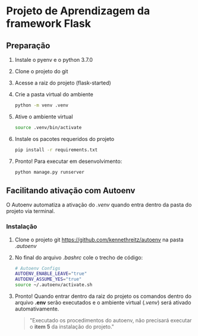 # Projeto de Aprendizagem da framework Flask

## Preparação

1. Instale o pyenv e o python 3.7.0
2. Clone o projeto do git
3. Acesse a raiz do projeto (flask-started)
4. Crie a pasta virtual do ambiente

    ```sh
    python -m venv .venv
    ```

5. Ative o ambiente virtual

    ```sh
    source .venv/bin/activate
    ```

6. Instale os pacotes requeridos do projeto

    ```sh
    pip install -r requirements.txt
    ```

7. Pronto! Para executar em desenvolvimento:

    ```sh
    python manage.py runserver
    ```

## Facilitando ativação com Autoenv

 O Autoenv automatiza a ativação do _.venv_ quando entra dentro da pasta do projeto via terminal.

### Instalação

1. Clone o projeto git <https://github.com/kennethreitz/autoenv> na pasta _.autoenv_
2. No final do arquivo _.bashrc_ cole o trecho de código:

    ```sh
    # Autoenv Configs
    AUTOENV_ENABLE_LEAVE="true"
    AUTOENV_ASSUME_YES="true"
    source ~/.autoenv/activate.sh
    ```

3. Pronto! Quando entrar dentro da raiz do projeto os comandos dentro do arquivo __.env__ serão executados e o ambiente virtual (_.venv_) será ativado automativamente.

    > "Executado os procedimentos do autoenv, não precisará executar o **item 5** da instalação do projeto."